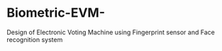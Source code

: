 # Biometric-EVM-
Design of Electronic Voting Machine using Fingerprint sensor and Face recognition system

